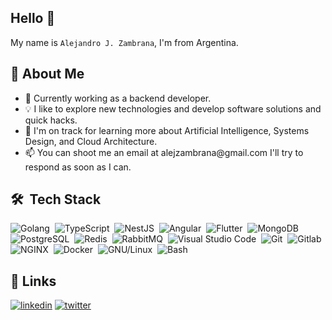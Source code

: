 ## Hello 👋
My name is `Alejandro J. Zambrana`, I'm from Argentina.


## 🚀 About Me
- 🔭 Currently working as a backend developer.
- 💡 I like to explore new technologies and develop software solutions and quick hacks.
- 🌱 I'm on track for learning more about Artificial Intelligence, Systems Design, and Cloud Architecture.
- 📫 You can shoot me an email at &#097;&#108;&#101;&#106;&#122;&#097;&#109;&#098;&#114;&#097;&#110;&#097;&#064;&#103;&#109;&#097;&#105;&#108;&#046;&#099;&#111;&#109; I'll try to respond as soon as I can.



## 🛠 &nbsp;Tech Stack

![Golang](https://img.shields.io/badge/Go-05122A?logo=Go&style=for-the-badge)&nbsp;
![TypeScript](https://img.shields.io/badge/-typescript-05122A?style=for-the-badge&logo=typescript)&nbsp;
![NestJS](https://img.shields.io/badge/-NestJS-05122A?style=for-the-badge&logo=NestJS&logoColor=E0234E)&nbsp;
![Angular](https://img.shields.io/badge/-Angular-05122A?style=for-the-badge&logo=Angular&logoColor=DD0031)&nbsp;
![Flutter](https://img.shields.io/badge/-Flutter-05122A?style=for-the-badge&logo=Flutter&logoColor=02569B)&nbsp;
![MongoDB](https://img.shields.io/badge/-MongoDB-05122A?style=for-the-badge&logo=MongoDB&logoColor=47A248)&nbsp;
![PostgreSQL](https://img.shields.io/badge/-PostgreSQL-05122A?style=for-the-badge&logo=PostgreSQL&logoColor=4169E1)&nbsp;
![Redis](https://img.shields.io/badge/-Redis-05122A?style=for-the-badge&logo=Redis&logoColor=DC382D)&nbsp;
![RabbitMQ](https://img.shields.io/badge/-RabbitMQ-05122A?style=for-the-badge&logo=RabbitMQ&logoColor=FF6600)&nbsp;
![Visual Studio Code](https://img.shields.io/badge/-Visual%20Studio%20Code-05122A?style=for-the-badge&logo=visual-studio-code&logoColor=007ACC)&nbsp;
![Git](https://img.shields.io/badge/-Git-05122A?style=for-the-badge&logo=git)&nbsp;
![Gitlab](https://img.shields.io/badge/-Gitlab-05122A?style=for-the-badge&logo=gitlab)&nbsp;
![NGINX](https://img.shields.io/badge/-nginx-05122A?style=for-the-badge&logo=nginx&logoColor=009639)&nbsp;
![Docker](https://img.shields.io/badge/-docker-05122A?style=for-the-badge&logo=docker)&nbsp;
![GNU/Linux](https://img.shields.io/badge/-GNU/Linux-05122A?style=for-the-badge&logo=Linux)&nbsp;
![Bash](https://img.shields.io/badge/-Bash-05122A?style=for-the-badge&logo=GNUBash&logoColor=ffffff)&nbsp;

## 🔗 Links
[![linkedin](https://img.shields.io/badge/linkedin-0A66C2?style=for-the-badge&logo=linkedin&logoColor=white)](https://www.linkedin.com/in/zambrana-alejandro)
[![twitter](https://img.shields.io/badge/twitter-1DA1F2?style=for-the-badge&logo=twitter&logoColor=white)](https://twitter.com/AlexInverse_)
